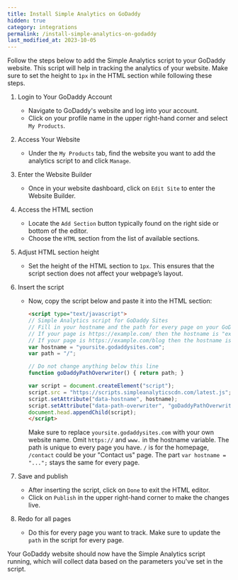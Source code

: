 ```yaml
---
title: Install Simple Analytics on GoDaddy
hidden: true
category: integrations
permalink: /install-simple-analytics-on-godaddy
last_modified_at: 2023-10-05
---
```


Follow the steps below to add the Simple Analytics script to your GoDaddy website. This script will help in tracking the analytics of your website. Make sure to set the height to `1px` in the HTML section while following these steps.

1. Login to Your GoDaddy Account
    - Navigate to GoDaddy's website and log into your account.
    - Click on your profile name in the upper right-hand corner and select `My Products`.

2. Access Your Website
    - Under the `My Products` tab, find the website you want to add the analytics script to and click `Manage`.

3. Enter the Website Builder
    - Once in your website dashboard, click on `Edit Site` to enter the Website Builder.

4. Access the HTML section
    - Locate the `Add Section` button typically found on the right side or bottom of the editor.
    - Choose the `HTML` section from the list of available sections.

5. Adjust HTML section height
    - Set the height of the HTML section to `1px`. This ensures that the script section does not affect your webpage’s layout.

6. Insert the script
    - Now, copy the script below and paste it into the HTML section:

      ```html
      <script type="text/javascript">
      // Simple Analytics script for GoDaddy Sites
      // Fill in your hostname and the path for every page on your GoDaddy site
      // If your page is https://example.com/ then the hostname is "example.com" and the path is "/"
      // If your page is https://example.com/blog then the hostname is "example.com" and the path is "/blog"
      var hostname = "yoursite.godaddysites.com";
      var path = "/";
      
      // Do not change anything below this line
      function goDaddyPathOverwriter() { return path; }
      
      var script = document.createElement("script");
      script.src = "https://scripts.simpleanalyticscdn.com/latest.js";
      script.setAttribute("data-hostname", hostname);
      script.setAttribute("data-path-overwriter", "goDaddyPathOverwriter");
      document.head.appendChild(script);
      </script>
      ```

      Make sure to replace `yoursite.godaddysites.com` with your own website name. Omit `https://` and `www.` in the hostname variable. The path is unique to every page you have. `/` is for the homepage, `/contact` could be your "Contact us" page. The part `var hostname = "...";` stays the same for every page.

7. Save and publish
    - After inserting the script, click on `Done` to exit the HTML editor.
    - Click on `Publish` in the upper right-hand corner to make the changes live.
  
8. Redo for all pages
    - Do this for every page you want to track. Make sure to update the `path` in the script for every page.

Your GoDaddy website should now have the Simple Analytics script running, which will collect data based on the parameters you've set in the script.
